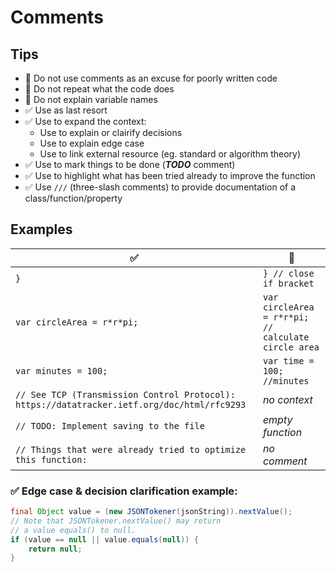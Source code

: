 # Comments

## Tips
- :no_entry_sign: Do not use comments as an excuse for poorly written code
- :no_entry_sign: Do not repeat what the code does
- :no_entry_sign: Do not explain variable names
- :white_check_mark: Use as last resort
- :white_check_mark: Use to expand the context:
    - Use to explain or clairify decisions
    - Use to explain edge case
    - Use to link external resource (eg. standard or algorithm theory)
- :white_check_mark: Use to mark things to be done (___TODO___ comment)
- :white_check_mark: Use to highlight what has been tried already to improve the function
- :white_check_mark: Use `///` (three-slash comments) to provide documentation of a class/function/property

## Examples
|:white_check_mark:|:no_entry_sign:|
|-|-|
|`}`|`} // close if bracket`|
|`var circleArea = r*r*pi;`|`var circleArea = r*r*pi; // calculate circle area`|
|`var minutes = 100;`|`var time = 100; //minutes`|
|`// See TCP (Transmission Control Protocol): https://datatracker.ietf.org/doc/html/rfc9293`|_no context_|
|`// TODO: Implement saving to the file`|_empty function_|
|`// Things that were already tried to optimize this function:`|_no comment_|

### :white_check_mark: Edge case & decision clarification example:
```java
final Object value = (new JSONTokener(jsonString)).nextValue();
// Note that JSONTokener.nextValue() may return
// a value equals() to null.
if (value == null || value.equals(null)) {
    return null;
}
```
